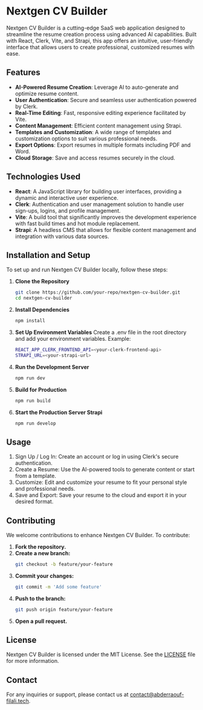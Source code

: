# Nextgen CV Builder

Nextgen CV Builder is a cutting-edge SaaS web application designed to streamline the resume creation process using advanced AI capabilities. Built with React, Clerk, Vite, and Strapi, this app offers an intuitive, user-friendly interface that allows users to create professional, customized resumes with ease.

## Features

- **AI-Powered Resume Creation**: Leverage AI to auto-generate and optimize resume content.
- **User Authentication**: Secure and seamless user authentication powered by Clerk.
- **Real-Time Editing**: Fast, responsive editing experience facilitated by Vite.
- **Content Management**: Efficient content management using Strapi.
- **Templates and Customization**: A wide range of templates and customization options to suit various professional needs.
- **Export Options**: Export resumes in multiple formats including PDF and Word.
- **Cloud Storage**: Save and access resumes securely in the cloud.

## Technologies Used

- **React**: A JavaScript library for building user interfaces, providing a dynamic and interactive user experience.
- **Clerk**: Authentication and user management solution to handle user sign-ups, logins, and profile management.
- **Vite**: A build tool that significantly improves the development experience with fast build times and hot module replacement.
- **Strapi**: A headless CMS that allows for flexible content management and integration with various data sources.

## Installation and Setup

To set up and run Nextgen CV Builder locally, follow these steps:

1. **Clone the Repository**
   ```bash
   git clone https://github.com/your-repo/nextgen-cv-builder.git
   cd nextgen-cv-builder
   
2. **Install Dependencies**
   ```bash
   npm install
   
3. **Set Up Environment Variables**
   Create a .env file in the root directory and add your environment variables. Example:
   ```bash
   REACT_APP_CLERK_FRONTEND_API=<your-clerk-frontend-api>
   STRAPI_URL=<your-strapi-url>
   
4. **Run the Development Server**
   ```bash
   npm run dev

5. **Build for Production**
   ```bash
   npm run build
   
6. **Start the Production Server Strapi**
   ```bash
   npm run develop

## Usage
1. Sign Up / Log In: Create an account or log in using Clerk's secure authentication.
2. Create a Resume: Use the AI-powered tools to generate content or start from a template.
3. Customize: Edit and customize your resume to fit your personal style and professional needs.
4. Save and Export: Save your resume to the cloud and export it in your desired format.

## Contributing

We welcome contributions to enhance Nextgen CV Builder. To contribute:

1. **Fork the repository.**
2. **Create a new branch:**
   ```bash
   git checkout -b feature/your-feature
3. **Commit your changes:**
   ```bash
   git commit -m 'Add some feature'
4. **Push to the branch:**
   ```bash
   git push origin feature/your-feature  
5. **Open a pull request.**

  
## License

Nextgen CV Builder is licensed under the MIT License. See the [LICENSE](LICENSE) file for more information.

## Contact

For any inquiries or support, please contact us at [contact@abderraouf-filali.tech](mailto:contact@abderraouf-filali.tech).

